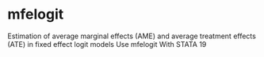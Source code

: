 # mfelogit
Estimation of average marginal effects (AME) and average treatment effects (ATE) in fixed effect logit models Use mfelogit With STATA 19
